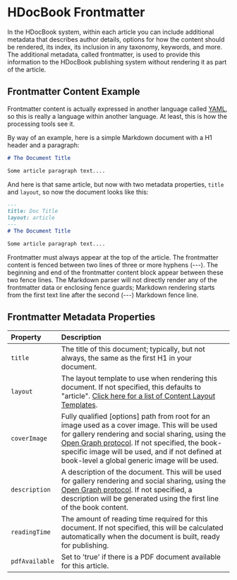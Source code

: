 # HDocBook Frontmatter

In the HDocBook system, within each article you can include additional metadata that describes author details, options for how the content should be rendered, its index, its inclusion in any taxonomy, keywords, and more. The additional metadata, called frontmatter, is used to provide this information to the HDocBook publishing system without rendering it as part of the article.

## Frontmatter Content Example
Frontmatter content is actually expressed in another language called [YAML](https://yaml.org/), so this is really a language within another language. At least, this is how the processing tools see it. 

By way of an example, here is a simple Markdown document with a H1 header and a paragraph:

``` md
# The Document Title

Some article paragraph text....
```

And here is that same article, but now with two metadata properties, `title` and `layout`, so now the document looks like this:

``` md
---
title: Doc Title
layout: article
---
# The Document Title

Some article paragraph text....
```

Frontmatter must always appear at the top of the article. The frontmatter content is fenced between two lines of three or more hyphens (---). The beginning and end of the frontmatter content block appear between these two fence lines. The Markdown parser will not directly render any of the frontmatter data or enclosing fence guards; Markdown rendering starts from the first text line after the second (---) Markdown fence line.

## Frontmatter Metadata Properties

|Property|Description|
|:---|:---|
|`title`|The title of this document; typically, but not always, the same as the first H1 in your document.|
|`layout`|The layout template to use when rendering this document. If not specified, this defaults to "article". [Click here for a list of Content Layout Templates](/_books/hdoc-guide/hdocbook/layout-templates).|
|`coverImage`|Fully qualified [options] path from root for an image used as a cover image. This will be used for gallery rendering and social sharing, using the [Open Graph protocol](https://ogp.me/). If not specified, the book-specific image will be used, and if not defined at book-level a global generic image will be used.|
|`description`|A description of the document. This will be used for gallery rendering and social sharing, using the [Open Graph protocol](https://ogp.me/). If not specified, a description will be generated using the first line of the book content.|
|`readingTime`|The amount of reading time required for this document. If not specified, this will be calculated automatically when the document is built, ready for publishing.| 
|`pdfAvailable`|Set to 'true' if there is a PDF document available for this article.|
